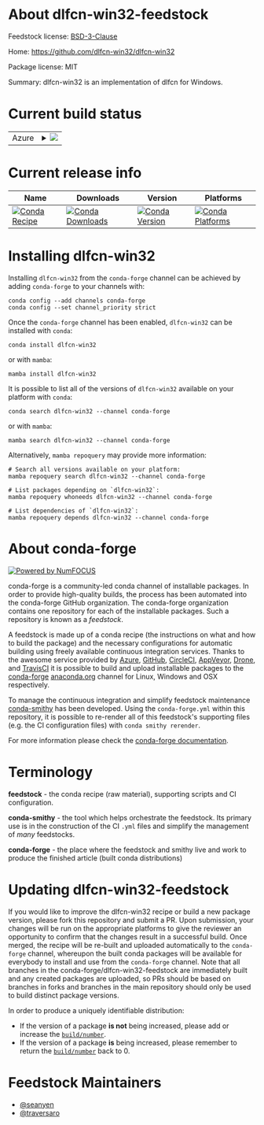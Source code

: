 About dlfcn-win32-feedstock
===========================

Feedstock license: [BSD-3-Clause](https://github.com/conda-forge/dlfcn-win32-feedstock/blob/main/LICENSE.txt)

Home: https://github.com/dlfcn-win32/dlfcn-win32

Package license: MIT

Summary: dlfcn-win32 is an implementation of dlfcn for Windows.

Current build status
====================


<table>
    
  <tr>
    <td>Azure</td>
    <td>
      <details>
        <summary>
          <a href="https://dev.azure.com/conda-forge/feedstock-builds/_build/latest?definitionId=8118&branchName=main">
            <img src="https://dev.azure.com/conda-forge/feedstock-builds/_apis/build/status/dlfcn-win32-feedstock?branchName=main">
          </a>
        </summary>
        <table>
          <thead><tr><th>Variant</th><th>Status</th></tr></thead>
          <tbody><tr>
              <td>win_64</td>
              <td>
                <a href="https://dev.azure.com/conda-forge/feedstock-builds/_build/latest?definitionId=8118&branchName=main">
                  <img src="https://dev.azure.com/conda-forge/feedstock-builds/_apis/build/status/dlfcn-win32-feedstock?branchName=main&jobName=win&configuration=win%20win_64_" alt="variant">
                </a>
              </td>
            </tr>
          </tbody>
        </table>
      </details>
    </td>
  </tr>
</table>

Current release info
====================

| Name | Downloads | Version | Platforms |
| --- | --- | --- | --- |
| [![Conda Recipe](https://img.shields.io/badge/recipe-dlfcn--win32-green.svg)](https://anaconda.org/conda-forge/dlfcn-win32) | [![Conda Downloads](https://img.shields.io/conda/dn/conda-forge/dlfcn-win32.svg)](https://anaconda.org/conda-forge/dlfcn-win32) | [![Conda Version](https://img.shields.io/conda/vn/conda-forge/dlfcn-win32.svg)](https://anaconda.org/conda-forge/dlfcn-win32) | [![Conda Platforms](https://img.shields.io/conda/pn/conda-forge/dlfcn-win32.svg)](https://anaconda.org/conda-forge/dlfcn-win32) |

Installing dlfcn-win32
======================

Installing `dlfcn-win32` from the `conda-forge` channel can be achieved by adding `conda-forge` to your channels with:

```
conda config --add channels conda-forge
conda config --set channel_priority strict
```

Once the `conda-forge` channel has been enabled, `dlfcn-win32` can be installed with `conda`:

```
conda install dlfcn-win32
```

or with `mamba`:

```
mamba install dlfcn-win32
```

It is possible to list all of the versions of `dlfcn-win32` available on your platform with `conda`:

```
conda search dlfcn-win32 --channel conda-forge
```

or with `mamba`:

```
mamba search dlfcn-win32 --channel conda-forge
```

Alternatively, `mamba repoquery` may provide more information:

```
# Search all versions available on your platform:
mamba repoquery search dlfcn-win32 --channel conda-forge

# List packages depending on `dlfcn-win32`:
mamba repoquery whoneeds dlfcn-win32 --channel conda-forge

# List dependencies of `dlfcn-win32`:
mamba repoquery depends dlfcn-win32 --channel conda-forge
```


About conda-forge
=================

[![Powered by
NumFOCUS](https://img.shields.io/badge/powered%20by-NumFOCUS-orange.svg?style=flat&colorA=E1523D&colorB=007D8A)](https://numfocus.org)

conda-forge is a community-led conda channel of installable packages.
In order to provide high-quality builds, the process has been automated into the
conda-forge GitHub organization. The conda-forge organization contains one repository
for each of the installable packages. Such a repository is known as a *feedstock*.

A feedstock is made up of a conda recipe (the instructions on what and how to build
the package) and the necessary configurations for automatic building using freely
available continuous integration services. Thanks to the awesome service provided by
[Azure](https://azure.microsoft.com/en-us/services/devops/), [GitHub](https://github.com/),
[CircleCI](https://circleci.com/), [AppVeyor](https://www.appveyor.com/),
[Drone](https://cloud.drone.io/welcome), and [TravisCI](https://travis-ci.com/)
it is possible to build and upload installable packages to the
[conda-forge](https://anaconda.org/conda-forge) [anaconda.org](https://anaconda.org/)
channel for Linux, Windows and OSX respectively.

To manage the continuous integration and simplify feedstock maintenance
[conda-smithy](https://github.com/conda-forge/conda-smithy) has been developed.
Using the ``conda-forge.yml`` within this repository, it is possible to re-render all of
this feedstock's supporting files (e.g. the CI configuration files) with ``conda smithy rerender``.

For more information please check the [conda-forge documentation](https://conda-forge.org/docs/).

Terminology
===========

**feedstock** - the conda recipe (raw material), supporting scripts and CI configuration.

**conda-smithy** - the tool which helps orchestrate the feedstock.
                   Its primary use is in the construction of the CI ``.yml`` files
                   and simplify the management of *many* feedstocks.

**conda-forge** - the place where the feedstock and smithy live and work to
                  produce the finished article (built conda distributions)


Updating dlfcn-win32-feedstock
==============================

If you would like to improve the dlfcn-win32 recipe or build a new
package version, please fork this repository and submit a PR. Upon submission,
your changes will be run on the appropriate platforms to give the reviewer an
opportunity to confirm that the changes result in a successful build. Once
merged, the recipe will be re-built and uploaded automatically to the
`conda-forge` channel, whereupon the built conda packages will be available for
everybody to install and use from the `conda-forge` channel.
Note that all branches in the conda-forge/dlfcn-win32-feedstock are
immediately built and any created packages are uploaded, so PRs should be based
on branches in forks and branches in the main repository should only be used to
build distinct package versions.

In order to produce a uniquely identifiable distribution:
 * If the version of a package **is not** being increased, please add or increase
   the [``build/number``](https://docs.conda.io/projects/conda-build/en/latest/resources/define-metadata.html#build-number-and-string).
 * If the version of a package **is** being increased, please remember to return
   the [``build/number``](https://docs.conda.io/projects/conda-build/en/latest/resources/define-metadata.html#build-number-and-string)
   back to 0.

Feedstock Maintainers
=====================

* [@seanyen](https://github.com/seanyen/)
* [@traversaro](https://github.com/traversaro/)

